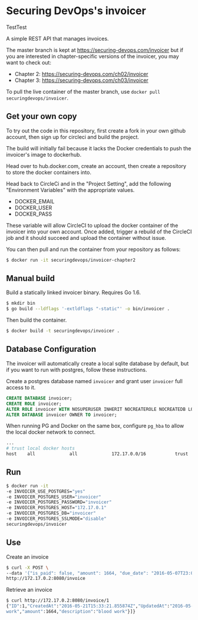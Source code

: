 Securing DevOps's invoicer
==========================
TestTest


A simple REST API that manages invoices.

The master branch is kept at https://securing-devops.com/invoicer but if you are
interested in chapter-specific versions of the invoicer, you may want to check out:

- Chapter 2: https://securing-devops.com/ch02/invoicer
- Chapter 3: https://securing-devops.com/ch03/invoicer

To pull the live container of the master branch, use `docker pull securingdevops/invoicer`.

Get your own copy
-----------------

To try out the code in this repository, first create a fork in your own github
account, then sign up for circleci and build the project.

The build will initially fail because it lacks the Docker credentials to push
the invoicer's image to dockerhub.

Head over to hub.docker.com, create an account, then create a repository to store
the docker containers into.

Head back to CircleCi and in the "Project Setting", add the following
"Environment Variables" with the appropriate values.

- DOCKER_EMAIL
- DOCKER_USER
- DOCKER_PASS

These variable will allow CircleCI to upload the docker container of the
invoicer into your own account. Once added, trigger a rebuild of the CircleCI
job and it should succeed and upload the container without issue.

You can then pull and run the container from your repository as follows:

```bash
$ docker run -it securingdevops/invoicer-chapter2
```

Manual build
------------

Build a statically linked invoicer binary. Requires Go 1.6.

```bash
$ mkdir bin
$ go build --ldflags '-extldflags "-static"' -o bin/invoicer .
```

Then build the container.
```bash
$ docker build -t securingdevops/invoicer .
```

Database Configuration
----------------------

The invoicer will automatically create a local sqlite database by default, but
if you want to run with postgres, follow these instructions.

Create a postgres database named `invoicer` and grant user `invoicer` full
access to it.
```sql
CREATE DATABASE invoicer;
CREATE ROLE invoicer;
ALTER ROLE invoicer WITH NOSUPERUSER INHERIT NOCREATEROLE NOCREATEDB LOGIN PASSWORD 'invoicer';
ALTER DATABASE invoicer OWNER TO invoicer;
```

When running PG and Docker on the same box, configure `pg_hba` to allow the
local docker network to connect.
```bash
...
# trust local docker hosts
host    all             all             172.17.0.0/16           trust
```

Run
---

```bash
$ docker run -it
-e INVOICER_USE_POSTGRES="yes"
-e INVOICER_POSTGRES_USER="invoicer"
-e INVOICER_POSTGRES_PASSWORD="invoicer"
-e INVOICER_POSTGRES_HOST="172.17.0.1"
-e INVOICER_POSTGRES_DB="invoicer"
-e INVOICER_POSTGRES_SSLMODE="disable"
securingdevops/invoicer
```

Use
---
Create an invoice
```bash
$ curl -X POST \
--data '{"is_paid": false, "amount": 1664, "due_date": "2016-05-07T23:00:00Z", "charges": [ { "type":"blood work", "amount": 1664, "description": "blood work" } ] }' \
http://172.17.0.2:8080/invoice
```

Retrieve an invoice
```bash
$ curl http://172.17.0.2:8080/invoice/1
{"ID":1,"CreatedAt":"2016-05-21T15:33:21.855874Z","UpdatedAt":"2016-05-21T15:33:21.855874Z","DeletedAt":null,"is_paid":false,"amount":1664,"payment_date":"0001-01-01T00:00:00Z","due_date":"2016-05-07T23:00:00Z","charges":[{"ID":1,"CreatedAt":"2016-05-21T15:33:21.8637Z","UpdatedAt":"2016-05-21T15:33:21.8637Z","DeletedAt":null,"invoice_id":1,"type":"blood
work","amount":1664,"description":"blood work"}]}
```

